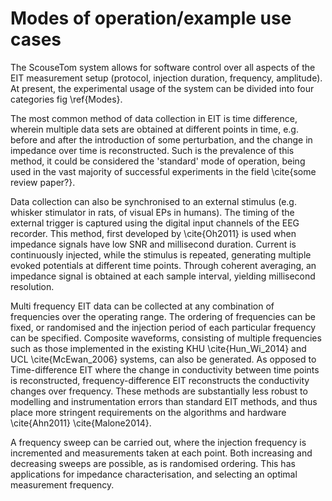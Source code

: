 # Modes of operation/example use cases
The ScouseTom system allows for software control over all aspects of the EIT measurement setup (protocol, injection duration, frequency, amplitude). At present, the experimental usage of the system can be divided into four categories fig \ref{Modes}.

The most common method of data collection in EIT is time difference, wherein multiple data sets are obtained at different points in time, e.g. before and after the introduction of some perturbation, and the change in impedance over time is reconstructed. Such is the prevalence of this method, it could be considered the 'standard' mode of operation, being used in the vast majority of successful experiments in the field \cite{some review paper?}.

Data collection can also be synchronised to an external stimulus (e.g. whisker stimulator in rats, of visual EPs in humans). The timing of the external trigger is captured using the digital input channels of the EEG recorder. This method, first developed by \cite{Oh2011} is used when impedance signals have low SNR and millisecond duration. Current is continuously injected, while the stimulus is repeated, generating multiple evoked potentials at different time points. Through coherent averaging, an impedance signal is obtained at each sample interval, yielding millisecond resolution. 

Multi frequency EIT data can be collected at any combination of frequencies over the operating range. The ordering of frequencies can be fixed, or randomised and the injection period of each particular frequency can be specified. Composite waveforms, consisting of multiple frequencies such as those implemented in the existing KHU \cite{Hun_Wi_2014} and UCL \cite{McEwan_2006} systems, can also be generated. As opposed to Time-difference EIT where the change in conductivity between time points is reconstructed, frequency-difference EIT reconstructs the conductivity changes over frequency. These methods are substantially less robust to modelling and instrumentation errors than standard EIT methods, and thus place more stringent requirements on the algorithms and hardware \cite{Ahn2011} \cite{Malone2014}.

A frequency sweep can be carried out, where the injection frequency is incremented and measurements taken at each point. Both increasing and decreasing sweeps are possible, as is randomised ordering. This has applications for impedance characterisation, and selecting an optimal measurement frequency.